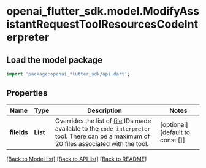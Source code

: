 # openai_flutter_sdk.model.ModifyAssistantRequestToolResourcesCodeInterpreter

## Load the model package
```dart
import 'package:openai_flutter_sdk/api.dart';
```

## Properties
Name | Type | Description | Notes
------------ | ------------- | ------------- | -------------
**fileIds** | **List<String>** | Overrides the list of [file](/docs/api-reference/files) IDs made available to the `code_interpreter` tool. There can be a maximum of 20 files associated with the tool.  | [optional] [default to const []]

[[Back to Model list]](../README.md#documentation-for-models) [[Back to API list]](../README.md#documentation-for-api-endpoints) [[Back to README]](../README.md)


